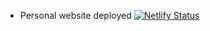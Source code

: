 - Personal website deployed [![Netlify Status](https://api.netlify.com/api/v1/badges/565a5d62-dc95-4072-b49c-434a3fd9a774/deploy-status)](https://app.netlify.com/projects/webx-dev/deploys)




